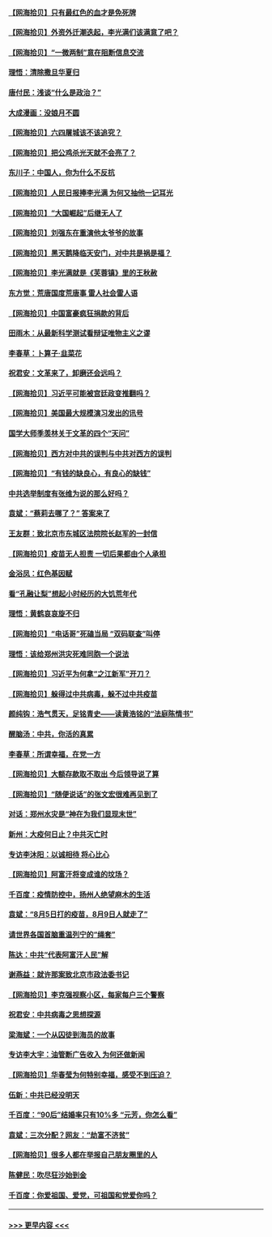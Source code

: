 #### [【网海拾贝】只有最红色的血才是免死牌](../pages/nsc993/n13235593.md?t=09161501) 
#### [【网海拾贝】外资外迁潮迭起，李光满们该满意了吧？](../pages/nsc993/n13232287.md?t=09161501) 
#### [【网海拾贝】“一微两制”意在阻断信息交流](../pages/nsc993/n13229519.md?t=09161501) 
#### [理悟：清除撒旦华夏归](../pages/nsc993/n13229501.md?t=09161501) 
#### [唐付民：浅谈“什么是政治？”](../pages/nsc993/n13228720.md?t=09161501) 
#### [大成漫画：没娘月不圆](../pages/nsc993/n13227737.md?t=09161501) 
#### [【网海拾贝】六四屠城该不该追究？](../pages/nsc993/n13227648.md?t=09161501) 
#### [【网海拾贝】把公鸡杀光天就不会亮了？](../pages/nsc993/n13225966.md?t=09161501) 
#### [东川子：中国人，你为什么不反抗](../pages/nsc993/n13225723.md?t=09161501) 
#### [【网海拾贝】人民日报捧李光满 为何又抽他一记耳光](../pages/nsc993/n13224062.md?t=09161501) 
#### [【网海拾贝】“大国崛起”后继无人了](../pages/nsc993/n13221320.md?t=09161501) 
#### [【网海拾贝】刘强东在重演他太爷爷的故事](../pages/nsc993/n13218844.md?t=09161501) 
#### [【网海拾贝】黑天鹅降临天安门，对中共是祸是福？](../pages/nsc993/n13216283.md?t=09161501) 
#### [【网海拾贝】李光满就是《芙蓉镇》里的王秋赦](../pages/nsc993/n13213872.md?t=09161501) 
#### [东方觉：荒唐国度荒唐事 雷人社会雷人语](../pages/nsc993/n13212849.md?t=09161501) 
#### [【网海拾贝】中国富豪疯狂捐款的背后](../pages/nsc993/n13211297.md?t=09161501) 
#### [田雨木：从最新科学测试看辩证唯物主义之谬](../pages/nsc993/n13210926.md?t=09161501) 
#### [李春草：卜算子·韭菜花](../pages/nsc993/n13209894.md?t=09161501) 
#### [祝君安：文革来了，卸磨还会远吗？](../pages/nsc993/n13209892.md?t=09161501) 
#### [【网海拾贝】习近平可能被宫廷政变推翻吗？](../pages/nsc993/n13209876.md?t=09161501) 
#### [【网海拾贝】美国最大规模演习发出的讯号](../pages/nsc993/n13207637.md?t=09161501) 
#### [国学大师季羡林关于文革的四个“天问”](../pages/nsc993/n13204917.md?t=09161501) 
#### [【网海拾贝】西方对中共的误判与中共对西方的误判](../pages/nsc993/n13204854.md?t=09161501) 
#### [【网海拾贝】“有钱的缺良心，有良心的缺钱”](../pages/nsc993/n13202291.md?t=09161501) 
#### [中共选举制度有张维为说的那么好吗？](../pages/nsc993/n13199399.md?t=09161501) 
#### [袁斌：“蔡莉去哪了？” 答案来了](../pages/nsc993/n13199329.md?t=09161501) 
#### [王友群：致北京市东城区法院院长赵军的一封信](../pages/nsc993/n13198263.md?t=09161501) 
#### [【网海拾贝】疫苗无人担责 一切后果都由个人承担](../pages/nsc993/n13197255.md?t=09161501) 
#### [金浴凤：红色基因赋](../pages/nsc993/n13197155.md?t=09161501) 
#### [看“孔融让梨”想起小时经历的大饥荒年代](../pages/nsc993/n13195778.md?t=09161501) 
#### [理悟：黄鹤哀哀旋不归](../pages/nsc993/n13195355.md?t=09161501) 
#### [【网海拾贝】“电话哥”死磕当局 “双码联查”叫停](../pages/nsc993/n13194888.md?t=09161501) 
#### [理悟：该给郑州洪灾死难同胞一个说法](../pages/nsc993/n13194873.md?t=09161501) 
#### [【网海拾贝】习近平为何拿“之江新军”开刀？](../pages/nsc993/n13193979.md?t=09161501) 
#### [【网海拾贝】躲得过中共病毒，躲不过中共疫苗](../pages/nsc993/n13191479.md?t=09161501) 
#### [颜纯钩﻿：浩气贯天，足铭青史——读黄浩铭的“法庭陈情书”](../pages/nsc993/n13190931.md?t=09161501) 
#### [醒脑汤：中共，你活的真累](../pages/nsc993/n13190907.md?t=09161501) 
#### [李春草：所谓幸福，在党一方](../pages/nsc993/n13190320.md?t=09161501) 
#### [【网海拾贝】大额存款取不取出 今后领导说了算](../pages/nsc993/n13188867.md?t=09161501) 
#### [【网海拾贝】“随便说话”的张文宏很难再见到了](../pages/nsc993/n13188208.md?t=09161501) 
#### [对话：郑州水灾是“神在为我们显现末世”](../pages/nsc993/n13187070.md?t=09161501) 
#### [新州：大疫何日止？中共灭亡时](../pages/nsc993/n13186301.md?t=09161501) 
#### [专访李沐阳：以诚相待 将心比心](../pages/nsc993/n13180171.md?t=09161501) 
#### [【网海拾贝】阿富汗将变成谁的坟场？](../pages/nsc993/n13183968.md?t=09161501) 
#### [千百度：疫情防控中，扬州人绝望麻木的生活](../pages/nsc993/n13183902.md?t=09161501) 
#### [袁斌：“8月5日打的疫苗，8月9日人就走了”](../pages/nsc993/n13183741.md?t=09161501) 
#### [请世界各国首脑重温列宁的“绳套”](../pages/nsc993/n13183266.md?t=09161501) 
#### [陈达：中共“代表阿富汗人民”解](../pages/nsc993/n13183050.md?t=09161501) 
#### [谢燕益：就许那案致北京市政法委书记](../pages/nsc993/n13182701.md?t=09161501) 
#### [【网海拾贝】李克强视察小区，每家每户三个警察](../pages/nsc993/n13181691.md?t=09161501) 
#### [祝君安：中共病毒之思想探源](../pages/nsc993/n13180924.md?t=09161501) 
#### [梁海斌：一个从囚徒到海员的故事](../pages/nsc993/n13180304.md?t=09161501) 
#### [专访李大宇：油管断广告收入 为何还做新闻](../pages/nsc993/n13180203.md?t=09161501) 
#### [【网海拾贝】华春莹为何特别幸福，感受不到压迫？](../pages/nsc993/n13180239.md?t=09161501) 
#### [伍新：中共已经没明天](../pages/nsc993/n13179249.md?t=09161501) 
#### [千百度：“90后”结婚率只有10%多 “元芳，你怎么看”](../pages/nsc993/n13179191.md?t=09161501) 
#### [袁斌：三次分配？网友：“劫富不济贫”](../pages/nsc993/n13179137.md?t=09161501) 
#### [【网海拾贝】很多人都在举报自己朋友圈里的人](../pages/nsc993/n13178661.md?t=09161501) 
#### [陈健民：吹尽狂沙始到金](../pages/nsc993/n13178052.md?t=09161501) 
#### [千百度：你爱祖国、爱党，可祖国和党爱你吗？](../pages/nsc993/n13177820.md?t=09161501) 

----
#### [ >>> 更早内容 <<< ](../indexes/nsc993-earlier.md)
